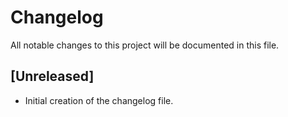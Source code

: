 # Changelog

All notable changes to this project will be documented in this file.

## [Unreleased]
- Initial creation of the changelog file.
